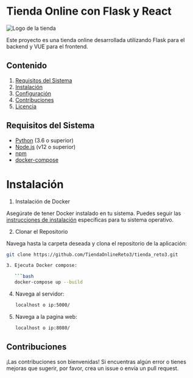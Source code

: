 # Tienda Online con Flask y React

![Logo de la tienda](ruta/al/logo.png)

Este proyecto es una tienda online desarrollada utilizando Flask para el backend y VUE para el frontend.

## Contenido

1. [Requisitos del Sistema](#requisitos-del-sistema)
2. [Instalación](#instalación)
3. [Configuración](#configuración)
4. [Contribuciones](#contribuciones)
5. [Licencia](#licencia)

## Requisitos del Sistema

- [Python](https://www.python.org/) (3.6 o superior)
- [Node.js](https://nodejs.org/) (v12 o superior)
- [npm](https://www.npmjs.com/)
- [docker-compose](https://docs.docker.com/compose/)

# Instalación

1. Instalación de Docker

Asegúrate de tener Docker instalado en tu sistema. Puedes seguir las [instrucciones de instalación](https://docs.docker.com/get-docker/) específicas para tu sistema operativo.

2. Clonar el Repositorio

Navega hasta la carpeta deseada y clona el repositorio de la aplicación:

````bash
git clone https://github.com/TiendaOnlineReto3/tienda_reto3.git

3. Ejecuta Docker compose:

   ```bash
   docker-compose up --build
````

4. Navega al servidor:

   ```bash
   localhost o ip:5000/
   ```

5. Navega a la pagina web:

   ```bash
   localhost o ip:8080/
   ```

## Contribuciones

¡Las contribuciones son bienvenidas! Si encuentras algún error o tienes mejoras que sugerir, por favor, crea un issue o envía un pull request.
